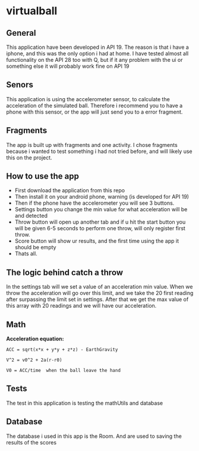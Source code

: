 # **virtualball**

## General
This application have been developed in API 19.
The reason is that i have a iphone, and this was the only option i had at home.
I have tested almost all functionality on the API 28 too with Q, but if it any
problem with the ui or something else it will probably work fine on API 19

## Senors
This application is using the accelerometer sensor, to calculate the acceleration
of the simulated ball. Therefore i recommend you to have a phone with this sensor,
or the app will just send you to a error fragment.

## Fragments
The app is built up with fragments and one activity. I chose fragments because i 
wanted to test something i had not tried before, and will likely use this on the 
project.

## How to use the app
- First download the application from this repo
- Then install it on your android phone, warning (is developed for API 19)
- Then if the phone have the accelerometer you will see 3 buttons.
- Settings button you change the min value for what acceleration will be and detected
- Throw button will open up another tab and if u hit the start button you will be given
  6-5 seconds to perform one throw, will only register first throw.
- Score button will show ur results, and the first time using the app it should be empty
- Thats all.

## The logic behind catch a throw
In the settings tab will we set a value of an acceleration min value. When we throw
the acceleration will go over this limit, and we take the 20 first reading after surpassing 
the limit set in settings. After that we get the max value of this array with 20 readings and 
we will have our acceleration.

## Math 
**Acceleration equation:**
```
ACC = sqrt(x*x + y*y + z*z) - EarthGravity

V^2 = v0^2 + 2a(r-r0)

V0 = ACC/time  when the ball leave the hand
```

## Tests
The test in this application is testing the mathUtils and database

## Database
The database i used in this app is the Room. And are used to saving the 
results of the scores



